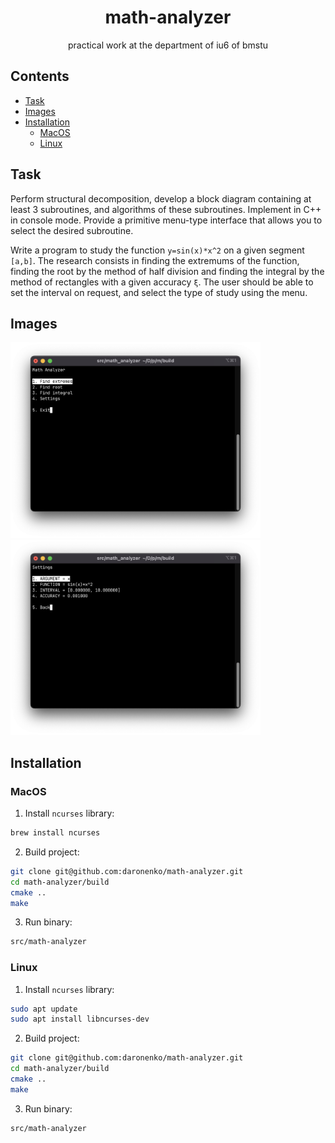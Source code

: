 <div align="center">

# math-analyzer

practical work at the department of iu6 of bmstu

</div>

## Contents

* [Task](#task)
* [Images](#images)
* [Installation](#installation)
    * [MacOS](#macos-installation)
    * [Linux](#linux-installation)

## Task <a name="task"></a>

Perform structural decomposition, develop a block diagram containing at least
3 subroutines, and algorithms of these subroutines. Implement in C++ in console
mode. Provide a primitive menu-type interface that allows you to select
the desired subroutine.

Write a program to study the function `y=sin(x)*x^2` on a given segment
`[a,b]`. The research consists in finding the extremums of the function,
finding the root by the method of half division and finding the integral
by the method of rectangles with a given accuracy `ξ`. The user should be able
to set the interval on request, and select the type of study using the menu.

## Images <a name="images"></a>

<p float="left">
    <img src="imgs/main_menu.png" width="400" />
    <img src="imgs/settings_menu.png" width="400" />
</p>

## Installation <a name="installation"></a>

### MacOS <a name="macos-installation"></a>

1. Install `ncurses` library:

```sh
brew install ncurses
```

2. Build project:

```sh
git clone git@github.com:daronenko/math-analyzer.git
cd math-analyzer/build
cmake ..
make
```

3. Run binary:

```sh
src/math-analyzer
```

### Linux <a name="linux-installation"></a>

1. Install `ncurses` library:

```sh
sudo apt update
sudo apt install libncurses-dev
```

2. Build project:

```sh
git clone git@github.com:daronenko/math-analyzer.git
cd math-analyzer/build
cmake ..
make
```

3. Run binary:

```sh
src/math-analyzer
```
